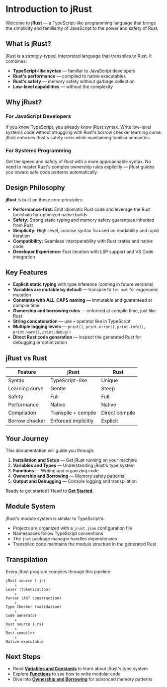 # Introduction to jRust

Welcome to **jRust** — a TypeScript-like programming language that brings the simplicity and familiarity of JavaScript to the power and safety of Rust.

## What is jRust?

jRust is a strongly-typed, interpreted language that transpiles to Rust. It combines:
- **TypeScript-like syntax** — familiar to JavaScript developers
- **Rust's performance** — compiled to native executables
- **Rust's safety** — memory safety without garbage collection
- **Low-level capabilities** — without the complexity

## Why jRust?

### For JavaScript Developers
If you know TypeScript, you already know jRust syntax. Write low-level systems code without struggling with Rust's borrow checker learning curve. jRust enforces Rust's safety rules while maintaining familiar semantics.

### For Systems Programming
Get the speed and safety of Rust with a more approachable syntax. No need to master Rust's complex ownership rules explicitly — jRust guides you toward safe code patterns automatically.

## Design Philosophy

**jRust** is built on these core principles:

- **Performance-first:** Emit idiomatic Rust code and leverage the Rust toolchain for optimized native builds
- **Safety:** Strong static typing and memory safety guarantees inherited from Rust
- **Simplicity:** High-level, concise syntax focused on readability and rapid iteration
- **Compatibility:** Seamless interoperability with Rust crates and native code
- **Developer Experience:** Fast iteration with LSP support and VS Code integration

## Key Features

- **Explicit static typing** with type inference (coming in future versions)
- **Variables are mutable by default** — transpile to `let mut` for ergonomic mutation
- **Constants with ALL_CAPS naming** — immutable and guaranteed at compile time
- **Ownership and borrowing rules** — enforced at compile time, just like Rust
- **String concatenation** — use `+` operator like in TypeScript
- **Multiple logging levels** — `print()`, `print.error()`, `print.info()`, `print.warn()`, `print.debug()`
- **Direct Rust code generation** — inspect the generated Rust for debugging or optimization

## jRust vs Rust

| Feature | jRust | Rust |
|---------|-------|------|
| Syntax | TypeScript-like | Unique |
| Learning curve | Gentle | Steep |
| Safety | Full | Full |
| Performance | Native | Native |
| Compilation | Transpile + compile | Direct compile |
| Borrow checker | Enforced implicitly | Explicit |

## Your Journey

This documentation will guide you through:

1. **Installation and Setup** — Get jRust running on your machine
2. **Variables and Types** — Understanding jRust's type system
3. **Functions** — Writing and organizing code
4. **Ownership and Borrowing** — Memory safety patterns
5. **Output and Debugging** — Console logging and transpilation

Ready to get started? Head to **[Get Started](02-get-started.md)**.

## Module System

jRust's module system is similar to TypeScript's:
- Projects are organized with a `jrust.json` configuration file
- Namespaces follow TypeScript conventions
- The `jnet` package manager handles dependencies
- Transpiled code maintains the module structure in the generated Rust

## Transpilation

Every jRust program compiles through this pipeline:

```
jRust source (.jr)
    ↓
Lexer (tokenization)
    ↓
Parser (AST construction)
    ↓
Type Checker (validation)
    ↓
Code Generator
    ↓
Rust source (.rs)
    ↓
Rust compiler
    ↓
Native executable
```

## Next Steps

- Read **[Variables and Constants](03-variables.md)** to learn about jRust's type system
- Explore **[Functions](05-functions.md)** to see how to write modular code
- Dive into **[Ownership and Borrowing](07-ownership-and-borrowing.md)** for advanced memory patterns
